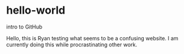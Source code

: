 # hello-world
intro to GitHub

Hello, this is Ryan testing what seems to be a confusing website.
I am currently doing this while procrastinating other work.
